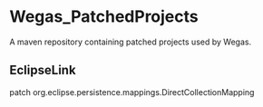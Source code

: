 # Wegas_PatchedProjects
A maven repository containing patched projects used by Wegas.

## EclipseLink 
patch org.eclipse.persistence.mappings.DirectCollectionMapping
